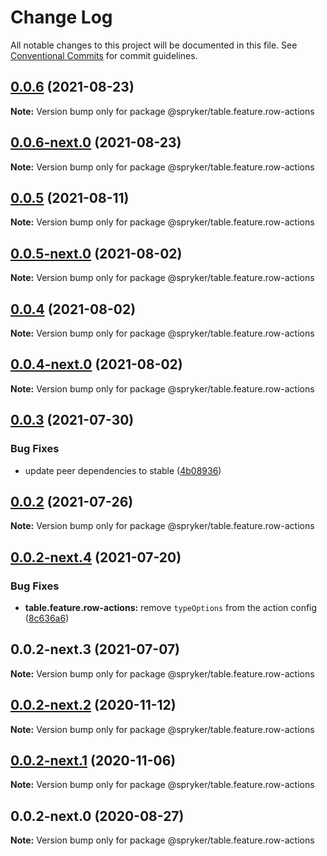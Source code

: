 # Change Log

All notable changes to this project will be documented in this file.
See [Conventional Commits](https://conventionalcommits.org) for commit guidelines.

## [0.0.6](https://github.com/spryker/ui-components/compare/@spryker/table.feature.row-actions@0.0.6-next.0...@spryker/table.feature.row-actions@0.0.6) (2021-08-23)

**Note:** Version bump only for package @spryker/table.feature.row-actions





## [0.0.6-next.0](https://github.com/spryker/ui-components/compare/@spryker/table.feature.row-actions@0.0.5...@spryker/table.feature.row-actions@0.0.6-next.0) (2021-08-23)

**Note:** Version bump only for package @spryker/table.feature.row-actions





## [0.0.5](https://github.com/spryker/ui-components/compare/@spryker/table.feature.row-actions@0.0.5-next.0...@spryker/table.feature.row-actions@0.0.5) (2021-08-11)

**Note:** Version bump only for package @spryker/table.feature.row-actions





## [0.0.5-next.0](https://github.com/spryker/ui-components/compare/@spryker/table.feature.row-actions@0.0.4...@spryker/table.feature.row-actions@0.0.5-next.0) (2021-08-02)

**Note:** Version bump only for package @spryker/table.feature.row-actions





## [0.0.4](https://github.com/spryker/ui-components/compare/@spryker/table.feature.row-actions@0.0.4-next.0...@spryker/table.feature.row-actions@0.0.4) (2021-08-02)

**Note:** Version bump only for package @spryker/table.feature.row-actions





## [0.0.4-next.0](https://github.com/spryker/ui-components/compare/@spryker/table.feature.row-actions@0.0.3...@spryker/table.feature.row-actions@0.0.4-next.0) (2021-08-02)

**Note:** Version bump only for package @spryker/table.feature.row-actions





## [0.0.3](https://github.com/spryker/ui-components/compare/@spryker/table.feature.row-actions@0.0.2...@spryker/table.feature.row-actions@0.0.3) (2021-07-30)


### Bug Fixes

* update peer dependencies to stable ([4b08936](https://github.com/spryker/ui-components/commit/4b0893691360cf4bd66935aed24873266c98c4e4))





## [0.0.2](https://github.com/spryker/ui-components/compare/@spryker/table.feature.row-actions@0.0.2-next.4...@spryker/table.feature.row-actions@0.0.2) (2021-07-26)

**Note:** Version bump only for package @spryker/table.feature.row-actions





## [0.0.2-next.4](https://github.com/spryker/ui-components/compare/@spryker/table.feature.row-actions@0.0.2-next.3...@spryker/table.feature.row-actions@0.0.2-next.4) (2021-07-20)


### Bug Fixes

* **table.feature.row-actions:** remove `typeOptions` from the action config ([8c636a6](https://github.com/spryker/ui-components/commit/8c636a6aaa0a79f64f7b057c9c3a60baf601a47d))





## 0.0.2-next.3 (2021-07-07)

**Note:** Version bump only for package @spryker/table.feature.row-actions





## [0.0.2-next.2](https://github.com/spryker/ui-components/compare/@spryker/table.feature.row-actions@0.0.2-next.1...@spryker/table.feature.row-actions@0.0.2-next.2) (2020-11-12)

**Note:** Version bump only for package @spryker/table.feature.row-actions





## [0.0.2-next.1](https://github.com/spryker/ui-components/compare/@spryker/table.feature.row-actions@0.0.2-next.0...@spryker/table.feature.row-actions@0.0.2-next.1) (2020-11-06)

**Note:** Version bump only for package @spryker/table.feature.row-actions





## 0.0.2-next.0 (2020-08-27)

**Note:** Version bump only for package @spryker/table.feature.row-actions
